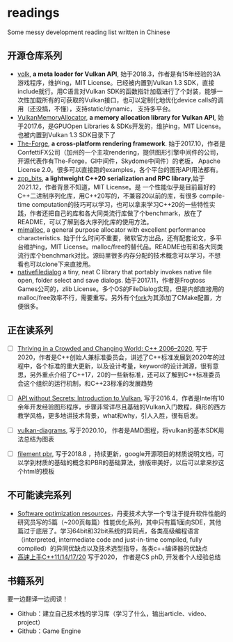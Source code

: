 # readings

Some messy development reading list written in Chinese

## 开源仓库系列
- [volk](https://github.com/zeux/volk), **a meta loader for Vulkan API**, 始于2018.3，作者是有15年经验的3A游戏程序，维护ing，MIT License。已经被内置到Vulkan 1.3 SDK，直接include就行。用C语言对Vulkan SDK的函数指针加载进行了个封装，能够一次性加载所有的可获取的Vulkan接口，也可以定制化地优化device calls的调用（还没搞，不懂），支持static/dynamic， 支持多平台。
- [VulkanMemoryAllocator](https://github.com/GPUOpen-LibrariesAndSDKs/VulkanMemoryAllocator), **a memory allocation library for Vulkan API**, 始于2017.6，是GPUOpen Libraries & SDKs开发的，维护ing，MIT License。也被内置到Vulkan 1.3 SDK目录下了
- [The-Forge](https://github.com/ConfettiFX/The-Forge), **a cross-platform rendering framework**. 始于2017.10，作者是ConfettiFX公司（加州的一个主攻rendering，提供图形引擎中间件的公司，开源代表作有The-Forge，GI中间件，Skydome中间件）的老板， Apache License 2.0。很多可以直接跑的examples，各个平台的图形API用法都有。
- [zpp_bits](https://github.com/eyalz800/zpp_bits), **a  lightweight C++20 serialization and RPC library**,始于2021.12，作者背景不知道，MIT License。是 一个性能似乎是目前最好的C++二进制序列化库，用C++20写的，不兼容20以前的库，有很多 compile-time computation的技巧可以学习，也可以拿来学习C++20的一些特性实践，作者还把自己的库和各大同类流行库做了个benchmark，放在了README，可以了解到各大序列化库的使用方法。
- [mimalloc](https://github.com/microsoft/mimalloc),  a general purpose allocator with excellent performance characteristics. 始于什么时间不重要，微软官方出品，还有配套论文，多平台维护ing，MIT License。malloc/free的替代品。README也有和各大同类流行库个benchmark对比。源码里很多内存分配的技术概念可以学习，不想看也可以clone下来直接用。
- [nativefiledialog](https://github.com/mlabbe/nativefiledialog) a tiny, neat C library that portably invokes native file open, folder select and save dialogs. 始于2017.11，作者是Frogtoss Games公司的，zlib License。多个OS的FileDialog实现，但是内部直接用的malloc/free效率不行，需要重写。另外有个[fork](https://github.com/aarcangeli/nativefiledialog-cmake)为其添加了CMake配置，方便很多。

## 正在读系列

- [ ] [Thriving in a Crowded and Changing World: C++ 2006–2020](https://dl.acm.org/doi/pdf/10.1145/3386320), 写于2020，作者是C++创始人兼标准委员会，讲述了C++标准发展到2020年的过程中，各个标准的重大更新，以及设计考量，keyword的设计渊源，很有意思，另外重点介绍了C++17，20的一些新标准，还可以了解到C++标准委员会这个组织的运行机制，和C++23标准的发展趋势

- [ ]  [API without Secrets: Introduction to Vulkan](https://www.intel.com/content/www/us/en/developer/articles/training/api-without-secrets-introduction-to-vulkan-part-1.html#inpage-nav-undefined), 写于2016.4，作者是Intel有10余年开发经验图形程序，步骤非常详尽且基础的Vulkan入门教程，典形的西方教学风格，更多地讲技术背景，what和why，引人入胜，很有启发。

- [ ] [vulkan-diagrams](https://github.com/David-DiGioia/vulkan-diagrams), 写于2020.10， 作者是AMD图程，将vulkan的基本SDK用法总结为图表

-  [ ] [filement pbr](https://google.github.io/filament/Filament.html#materialsystem/standardmodel), 写于2018.8 ，持续更新，google开源项目的材质说明文档，可以学到材质的基础的概念和PBR的基础算法，排版审美好，以后可以拿来抄这个html的模板


## 不可能读完系列

- [Software optimization resources](https://www.agner.org/optimize/)，丹麦技术大学一个专注于提升软件性能的研究员写的5篇（~200页每篇）性能优化系列，其中只有篇1面向SDE，其他篇过于底层了。学习64bit和32bit系统的异同点，各类高级编程语言（interpreted, intermediate  code and just-in-time compiled, fully compiled）的异同优缺点以及技术选型指导，各类c++编译器的优缺点
- [高速上手C++11/14/17/20](https://changkun.de/modern-cpp/zh-cn/00-preface/) 写于2020， 作者是CS phD, 开发者个人经验总结



## 书籍系列

要一边翻译一边阅读！



* Github：建立自己技术栈的学习库（学习了什么，输出article、video、project）
* Github：Game Engine
